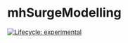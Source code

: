 
<!-- README.md is generated from README.Rmd. Please edit that file -->

# mhSurgeModelling

<!-- badges: start -->

[![Lifecycle:
experimental](https://img.shields.io/badge/lifecycle-experimental-orange.svg)](https://www.tidyverse.org/lifecycle/#experimental)
<!-- badges: end -->
